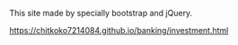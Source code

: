 This site made by specially bootstrap and jQuery.

https://chitkoko7214084.github.io/banking/investment.html
